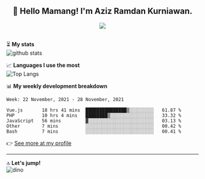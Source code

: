<h2 align="center">👋 Hello Mamang! I'm Aziz Ramdan Kurniawan.</h2>  
<p align="center">
  <img src="https://komarev.com/ghpvc/?username=azizramdan"> <br><br>
</p>
    
⏳ **My stats**  
![github stats](https://github-readme-stats.vercel.app/api?username=azizramdan&show_icons=true&count_private=true&title_color=000&hide_border=true&hide_title=true)  

📈 **Languages I use the most**  
![Top Langs](https://github-readme-stats.vercel.app/api/top-langs/?username=azizramdan&layout=compact&langs_count=6&hide=tsql&hide_border=true&hide_title=true&exclude_repo=Futsal-Go,Futsal-Go-Admin,Sistem-Informasi-Sensus-Harian-Rawat-Inap)  

📊 **My weekly development breakdown**
<!--START_SECTION:waka-->
```text
Week: 22 November, 2021 - 28 November, 2021

Vue.js       18 hrs 41 mins  ███████████████▒░░░░░░░░░   61.87 % 
PHP          10 hrs 4 mins   ████████▒░░░░░░░░░░░░░░░░   33.32 % 
JavaScript   56 mins         ▓░░░░░░░░░░░░░░░░░░░░░░░░   03.13 % 
Other        7 mins          ░░░░░░░░░░░░░░░░░░░░░░░░░   00.42 % 
Bash         7 mins          ░░░░░░░░░░░░░░░░░░░░░░░░░   00.41 % 
```
<!--END_SECTION:waka-->
👉 [See more at my profile](https://wakatime.com/@azizramdan)
***
🔝 **Let's jump!**  
![dino](https://raw.githubusercontent.com/azizramdan/azizramdan/master/dino.gif)  
